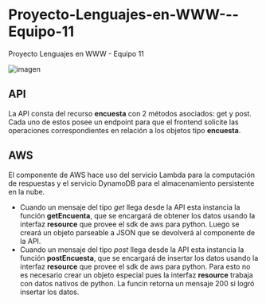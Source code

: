 # Proyecto-Lenguajes-en-WWW---Equipo-11
Proyecto Lenguajes en WWW - Equipo 11

![imagen](https://user-images.githubusercontent.com/50089089/127596038-99a42f04-5d0d-4565-8c90-d797ede2b111.png)

## API
La API consta del recurso __encuesta__ con 2 métodos asociados: get y post. Cada uno de estos posee un endpoint para que el frontend solicite las operaciones correspondientes en relación a los objetos tipo __encuesta__.

## AWS
El componente de AWS hace uso del servicio Lambda para la computación de respuestas y el servicio DynamoDB para el almacenamiento persistente en la nube.

* Cuando un mensaje del tipo _get_ llega desde la API esta instancia la función __getEncuenta__, que se encargará de obtener los datos usando la interfaz __resource__ que provee el sdk de aws para python. Luego se creará un objeto parseable a JSON que se devolverá al componente de la API.
* Cuando un mensaje del tipo _post_ llega desde la API esta instancia la función __postEncuesta__, que se encargará de insertar los datos usando la interfaz __resource__ que provee el sdk de aws para python. Para esto no es necesario crear un objeto especial pues la interfaz  __resource__ trabaja con datos nativos de python. La funcin retorna un mensaje 200 si logró insertar los datos.
